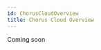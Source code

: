 ```yaml
---
id: ChorusCloudOverview
title: Chorus Cloud Overview
---
```

Coming soon 
<!-- 
# This is an overview with links

## Remits

## Eligibilty

## Other Solution -->

